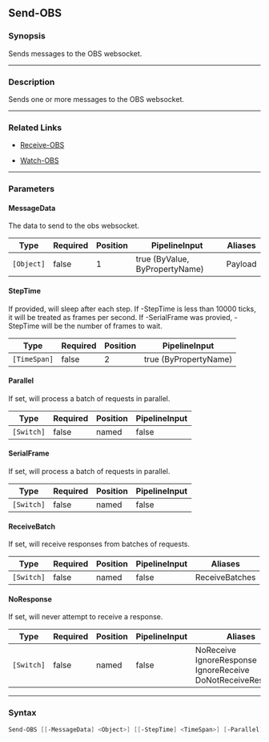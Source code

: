 Send-OBS
--------

### Synopsis
Sends messages to the OBS websocket.

---

### Description

Sends one or more messages to the OBS websocket.

---

### Related Links
* [Receive-OBS](Receive-OBS.md)

* [Watch-OBS](Watch-OBS.md)

---

### Parameters
#### **MessageData**
The data to send to the obs websocket.

|Type      |Required|Position|PipelineInput                 |Aliases|
|----------|--------|--------|------------------------------|-------|
|`[Object]`|false   |1       |true (ByValue, ByPropertyName)|Payload|

#### **StepTime**
If provided, will sleep after each step.
If -StepTime is less than 10000 ticks, it will be treated as frames per second.
If -SerialFrame was provied, -StepTime will be the number of frames to wait.

|Type        |Required|Position|PipelineInput        |
|------------|--------|--------|---------------------|
|`[TimeSpan]`|false   |2       |true (ByPropertyName)|

#### **Parallel**
If set, will process a batch of requests in parallel.

|Type      |Required|Position|PipelineInput|
|----------|--------|--------|-------------|
|`[Switch]`|false   |named   |false        |

#### **SerialFrame**
If set, will process a batch of requests in parallel.

|Type      |Required|Position|PipelineInput|
|----------|--------|--------|-------------|
|`[Switch]`|false   |named   |false        |

#### **ReceiveBatch**
If set, will receive responses from batches of requests.

|Type      |Required|Position|PipelineInput|Aliases       |
|----------|--------|--------|-------------|--------------|
|`[Switch]`|false   |named   |false        |ReceiveBatches|

#### **NoResponse**
If set, will never attempt to receive a response.

|Type      |Required|Position|PipelineInput|Aliases                                                                |
|----------|--------|--------|-------------|-----------------------------------------------------------------------|
|`[Switch]`|false   |named   |false        |NoReceive<br/>IgnoreResponse<br/>IgnoreReceive<br/>DoNotReceiveResponse|

---

### Syntax
```PowerShell
Send-OBS [[-MessageData] <Object>] [[-StepTime] <TimeSpan>] [-Parallel] [-SerialFrame] [-ReceiveBatch] [-NoResponse] [<CommonParameters>]
```
